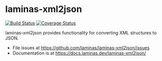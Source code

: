 # laminas-xml2json

[![Build Status](https://travis-ci.org/laminas/laminas-xml2json.svg?branch=master)](https://travis-ci.org/laminas/laminas-xml2json)
[![Coverage Status](https://coveralls.io/repos/github/laminas/laminas-xml2json/badge.svg?branch=master)](https://coveralls.io/github/laminas/laminas-xml2json?branch=master)

laminas-xml2json provides functionality for converting XML structures to JSON.

- File issues at https://github.com/laminas/laminas-xml2json/issues
- Documentation is at https://docs.laminas.dev/laminas-xml2json/
